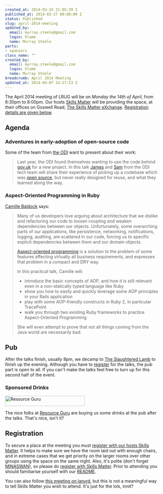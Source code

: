 ```yaml
--- 
created_at: 2014-03-24 21:05:39 Z
published_at: 2014-03-27 00:00:00 Z
status: Published
slug: april-2014-meeting
updated_by: 
  email: murray.steele@gmail.com
  login: hlame
  name: Murray Steele
parts: 
- sponsors
class_name: ""
created_by: 
  email: murray.steele@gmail.com
  login: hlame
  name: Murray Steele
breadcrumb: April 2014 Meeting
updated_at: 2014-04-07 14:27:13 Z
---
```


The April 2014 meeting of LRUG will be on *Monday the 14th of April*, from 6:30pm to 8:00pm.  Our hosts [Skills Matter](http://skillsmatter.com/) will be providing the space, at their offices on Goswell Road; [The Skills Matter eXchange](https://skillsmatter.com/locations/96-skills-matter-exchange).  <a href="#apr14registration">Registration details are given below</a>.

Agenda
------

### Adventures in early-adoption of open-source code 

Some of the team from [the ODI](http://theodi.org/) want to present about their work:

> Last year, the ODI found themselves wanting to use the
> code behind [gov.uk](http://www.gov.uk) for a new project. 
> In this talk [James](https://theodi.org/team/james-smith) 
> and [Sam](https://theodi.org/team/sam-pikesley) from the ODI 
> tech team will share their experience of picking up a codebase
> which was [open source](https://github.com/alphagov), but never 
> really designed for reuse, and what they learned along the way.

### Aspect-Oriented Programming in Ruby

[Camille Baldock](http://camillebaldock.co.uk/) says:

> Many of us developers love arguing about architecture that
> we dislike and refactoring our code to loosen coupling and
> weaken dependencies between our objects. Unfortunately, 
> some overarching parts of our applications, like persistence,
> networking, notifications, logging, auditing, are scattered
> in our code, forcing us to specific explicit dependencies
> between them and our domain objects. 
>
> [Aspect-oriented programming](http://en.wikipedia.org/wiki/Aspect-oriented_programming)
> is a solution to the problem of some features affecting 
> virtually all business requirements, and expresses that problem
> in a compact and DRY way. 
>
> In this practical talk, Camille will:
>
> * introduce the basic concepts of AOP, and how it is still relevant even in a non-statically typed language like Ruby
> * show you how to easily and quickly leverage some AOP principles in your Rails application
> * play with some AOP-friendly constructs in Ruby 2, in particular TracePoint
> * walk you through two existing Ruby frameworks to practice Aspect-Oriented Programming
>
> She will even attempt to prove that not all things coming from the Java world are necessarily bad.

Pub
---

After the talks finish, usually 8pm, we decamp to [The Slaughtered Lamb](http://www.theslaughteredlambpub.com/) to finish up the evening.  Although you have to [register](#apr14registration) for the talks, the pub part is open to all.  If you can't make the talks feel free to turn up for this second half of the event.

### Sponsored Drinks

[<image src="http://assets.lrug.org/images/resource_guru_logo_medium.png" width="260" height="33" alt="Resource Guru" title="Resource Guru Logo"/>](http://resourceguruapp.com/jobs/)

The nice folks at [Resource Guru](http://resourceguruapp.com/) are buying us some drinks at the pub after the talks.  That's nice, isn't it?


Registration <a name="apr14registration">&nbsp;</a>
---------------------------------------------------

To secure a place at the meeting you *must* [register with our hosts Skills Matter](https://skillsmatter.com/meetups/6307-adventures-in-early-adoption-of-open-source-code).  It helps to make sure we have the room laid out with enough chairs, and in extreme cases that we get priority on the larger rooms over other groups using the space on the same night.  Also, it's polite (don't forget [MINASWAN](http://oreilly.com/ruby/excerpts/ruby-learning-rails/ruby-glossary.html#I_indexterm_d1e32036)), so please do [register with Skills Matter](https://skillsmatter.com/meetups/6307-adventures-in-early-adoption-of-open-source-code).  Prior to attending you should familiarise yourself with our [README](http://readme.lrug.org/).

You can also follow [this meeting on lanyrd](http://lanyrd.com/2014/lrug-april/), but this is not a meaningful way to tell Skills Matter you wish to attend.  It's just for the lols, innit?
